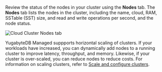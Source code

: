 <!---
title: Cluster nodes
linkTitle: Cluster nodes
description: View YugabyteDB Managed cluster nodes.
headcontent:
image: /images/section_icons/deploy/enterprise.png
menu:
  preview:
    identifier: manage-clusters
    parent: cloud-monitor
    weight: 500
isTocNested: true
showAsideToc: true
--->

Review the status of the nodes in your cluster using the **Nodes** tab. The **Nodes** tab lists the nodes in the cluster, including the name, cloud, RAM, SSTable (SST) size, and read and write operations per second, and the node status.

![Cloud Cluster Nodes tab](/images/yb-cloud/cloud-clusters-nodes.png)

YugabyteDB Managed suppports horizontal scaling of clusters. If your workloads have increased, you can dynamically add nodes to a running cluster to improve latency, throughput, and memory. Likewise, if your cluster is over-scaled, you can reduce nodes to reduce costs. For information on scaling clusters, refer to [Scale and configure clusters](../../cloud-clusters/configure-clusters/).

